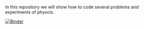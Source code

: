 In this repository we will show how to code several problems and experiments of physcis.

[![Binder](https://mybinder.org/badge_logo.svg)](https://mybinder.org/v2/gh/PhoTonycs/Pysics_Blog.git/master)
